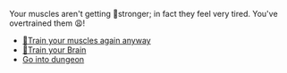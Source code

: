 Your muscles aren't getting 💪stronger; in fact they feel very tired. 
You've overtrained them 😩!

- [💪Train your muscles again anyway](0-1AAA.md)
- [🧠Train your Brain](0-1B.md)
- [Go into dungeon](../1/2.md)
